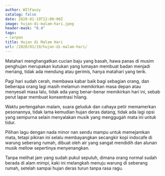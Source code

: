 ```yaml
---
author: WIlFauzy
catalog: false
date: 2020-01-19T12:00:00Z
image: hujan-di-malam-hari.jpeg
header-mask: "0.4"
tags:
- cerpen
title: Hujan di Malam Hari
url: /2020/01/19/hujan-di-malam-hari/
---
```


Matahari menghangatkan cucian baju yang basah, hawa panas di musim penghujan merupakan kutukan yang lumayan membuat badan menjadi meriang, tidak ada mendung atau gerimis, hanya matahari yang terik.

Pagi hari sudah cerah, membawa kabar baik bagi sebagian orang, dan beberapa orang lagi masih melamun memikirkan masa depan atau menyesali masa lalu, tidak ada yang benar-benar memikirkan hari ini, sebab perut lapar membuat konsentrasi hilang.

Waktu pertengahan malam, suara geluduk dan cahaya petir memamerkan pesonannya, tidak lama kemudian hujan deras datang, tidak ada lagi opsi yang sempurna selain menyalakan musik yang menggugah mata ini untuk tidur.

Pilihan lagu dengan nada minor nan sendu mampu untuk memejamkan mata, tetapi pikiran ini selalu membayangkan secangkir kopi indocafe di warung seberang rumah, dibuat oleh air yang sangat mendidih dan alunan musik mellow sepertinya menyenangkan.

Tanpa melihat jam yang sudah pukul sepuluh, dimana orang normal sudah berada di alam mimpi, kaki ini melangkah menuju warung di seberang rumah, setelah sampai hujan deras turun tanpa rasa ragu.